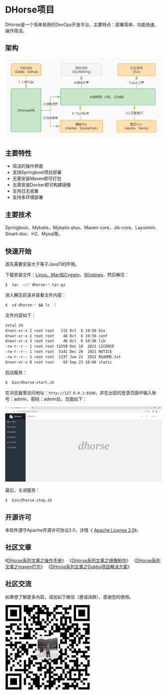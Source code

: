 # DHorse项目
DHorse是一个简单易用的DevOps开发平台，主要特点：部署简单、功能快速、操作简洁。

## 架构
![Image text](./static/images/architecture.jpg)

## 主要特性
* 简洁的操作界面
* 支持Springboot项目部署
* 无需安装Maven即可打包
* 无需安装Docker即可构建镜像
* 支持日志收集
* 支持多环境部署

## 主要技术
Springboot、Mybatis、Mybatis-plus、Maven-core、Jib-core、Layuimini、Smart-doc、H2、Mysql等。

## 快速开始
首先需要安装大于等于Java11的环境。

下载安装文件：[Linux、Mac和Cygwin](https://github.com/tiandizhiguai/dhorse/releases/download/release-0.9.0-beta/dhorse-0.9.0-beta-x64_bin-unix.tar.gz)，[Windows](https://github.com/tiandizhiguai/dhorse/releases/download/release-0.9.0-beta/dhorse-0.9.0-beta-x64_bin-windows.zip)，然后解压：

```bash
$  tar -xzf dhorse-*.tar.gz
```

进入解压目录并查看文件内容：

```bash
$  cd dhorse-* && ls -l
```

文件内容如下：

```bash
total 24
drwxr-xr-x 2 root root   115 Oct  6 19:56 bin
drwxr-xr-x 2 root root    48 Oct  6 19:56 conf
drwxr-xr-x 3 root root    46 Oct  6 19:56 lib
-rw-r--r-- 1 root root 11558 Dec 10  2021 LICENSE
-rw-r--r-- 1 root root  5141 Dec 26  2021 NOTICE
-rw-r--r-- 1 root root  1337 Jan 21  2022 README.txt
drwxr-xr-x 8 root root    93 Sep 23 16:09 static
```

启动服务：

```bash
$  bin/dhorse-start.sh
```

在浏览器里访问地址：`http://127.0.0.1:8100`，并在出现的登录页面中输入账号：admin，密码：admin后，页面如下：

![Image text](./static/images/home.jpg)

最后，关闭服务：

```bash
$  bin/dhorse-stop.sh
```

## 开源许可

本软件遵守Apache开源许可协议2.0，详情《 [Apache License 2.0](http://www.apache.org/licenses/LICENSE-2.0)》。

## 社区文章
《[DHorse系列文章之操作手册](https://blog.csdn.net/huashetianzu/article/details/127560678)》
《[DHorse系列文章之镜像制作](https://blog.csdn.net/huashetianzu/article/details/127376460)》
《[DHorse系列文章之maven打包](https://blog.csdn.net/huashetianzu/article/details/127481538)》
《[DHorse系列文章之Dubbo项目解决方案](https://blog.csdn.net/huashetianzu/article/details/127560873)》

## 社区交流

如果想了解更多内容，请加如下微信（邀请进群），感谢您的使用。

<img  src="./static/images/weixin.jpg" align='left'/> 
